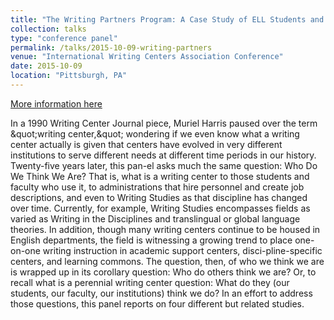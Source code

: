 ```yaml
---
title: "The Writing Partners Program: A Case Study of ELL Students and Beginning Coaches"
collection: talks
type: "conference panel"
permalink: /talks/2015-10-09-writing-partners
venue: "International Writing Centers Association Conference"
date: 2015-10-09
location: "Pittsburgh, PA"
---
```


[More information here](https://academic.mattweirick.com/files/2015-10-09-writing-partners.pdf)

In a 1990 Writing Center Journal piece, Muriel Harris paused over the term &amp;quot;writing center,&amp;quot; wondering if we even know what a writing center actually is given that centers have evolved in very different institutions to serve different needs at different time periods in our history. Twenty-five years later, this pan-el asks much the same question: Who Do We Think We Are? That is, what is a writing center to those students and faculty who use it, to administrations that hire personnel and create job descriptions, and even to Writing Studies as that discipline has changed over time. Currently, for example, Writing Studies encompasses fields as varied as Writing in the Disciplines and translingual or global language theories. In addition, though many writing centers continue to be housed in English departments, the field is witnessing a growing trend to place one-on-one writing instruction in academic support centers, disci-pline-specific centers, and learning commons. The question, then, of who we think we are is wrapped up in its corollary question: Who do others think we are? Or, to recall what is a perennial writing center question: What do they (our students, our faculty, our institutions) think we do? In an effort to address those questions, this panel reports on four different but related studies.
